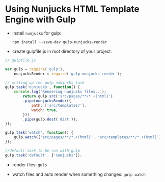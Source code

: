 # Using Nunjucks HTML Template Engine with Gulp

- install `nunjucks` for gulp:

  `npm install --save-dev gulp-nunjucks-render`

- create gulpfile.js in root directory of your project:

```js
// gulpfile.js

var gulp = require('gulp'),
    nunjucksRender = require('gulp-nunjucks-render');

// writing up the gulp nunjucks task
gulp.task('nunjucks', function() {
    console.log('Rendering nunjucks files..');
        return gulp.src('src/pages/**/*.+(html)')
        .pipe(nunjucksRender({
            path: ['src/templates/'],
            watch: true,
        }))
        .pipe(gulp.dest('dist'));
});

gulp.task('watch', function() {
    gulp.watch(['src/pages/**/*.+(html)', 'src/templates/**/*.+(html)'], ['nunjucks']);
});

//default task to be run with gulp
gulp.task('default', ['nunjucks']);

```

- render files: `gulp`

- watch files and auto render when something changes: `gulp watch`
